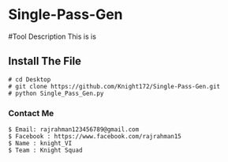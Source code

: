 # Single-Pass-Gen

#Tool Description
This is is 


## Install The File
```
# cd Desktop
# git clone https://github.com/Knight172/Single-Pass-Gen.git
# python Single_Pass_Gen.py
```


### Contact Me
```
$ Email: rajrahman123456789@gmail.com
$ Facebook : https://www.facebook.com/rajrahman15
$ Name : knight_VI
$ Team : Knight Squad
```
